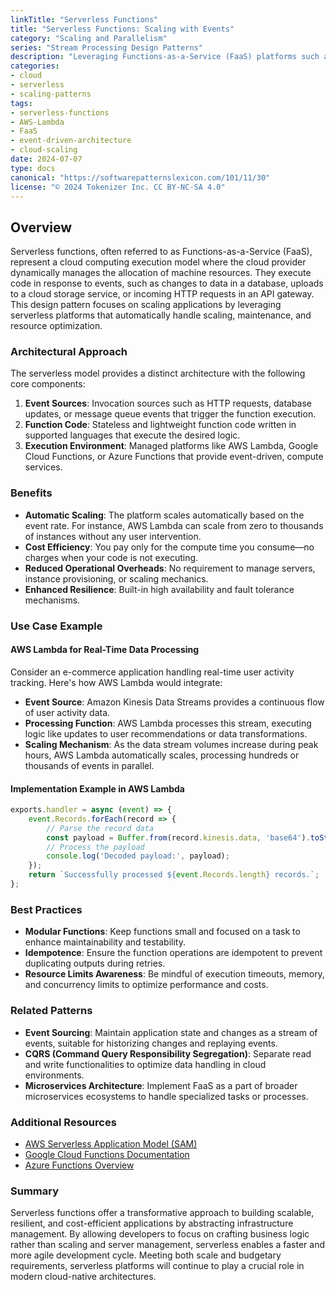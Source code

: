 ```yaml
---
linkTitle: "Serverless Functions"
title: "Serverless Functions: Scaling with Events"
category: "Scaling and Parallelism"
series: "Stream Processing Design Patterns"
description: "Leveraging Functions-as-a-Service (FaaS) platforms such as AWS Lambda to automatically scale functions in response to events, making it ideal for handling data streams and varying workloads."
categories:
- cloud
- serverless
- scaling-patterns
tags:
- serverless-functions
- AWS-Lambda
- FaaS
- event-driven-architecture
- cloud-scaling
date: 2024-07-07
type: docs
canonical: "https://softwarepatternslexicon.com/101/11/30"
license: "© 2024 Tokenizer Inc. CC BY-NC-SA 4.0"
---
```


## Overview

Serverless functions, often referred to as Functions-as-a-Service (FaaS), represent a cloud computing execution model where the cloud provider dynamically manages the allocation of machine resources. They execute code in response to events, such as changes to data in a database, uploads to a cloud storage service, or incoming HTTP requests in an API gateway. This design pattern focuses on scaling applications by leveraging serverless platforms that automatically handle scaling, maintenance, and resource optimization.

### Architectural Approach

The serverless model provides a distinct architecture with the following core components:

1. **Event Sources**: Invocation sources such as HTTP requests, database updates, or message queue events that trigger the function execution.
2. **Function Code**: Stateless and lightweight function code written in supported languages that execute the desired logic.
3. **Execution Environment**: Managed platforms like AWS Lambda, Google Cloud Functions, or Azure Functions that provide event-driven, compute services.

### Benefits

- **Automatic Scaling**: The platform scales automatically based on the event rate. For instance, AWS Lambda can scale from zero to thousands of instances without any user intervention.
- **Cost Efficiency**: You pay only for the compute time you consume—no charges when your code is not executing.
- **Reduced Operational Overheads**: No requirement to manage servers, instance provisioning, or scaling mechanics.
- **Enhanced Resilience**: Built-in high availability and fault tolerance mechanisms.

### Use Case Example

#### AWS Lambda for Real-Time Data Processing

Consider an e-commerce application handling real-time user activity tracking. Here's how AWS Lambda would integrate:

- **Event Source**: Amazon Kinesis Data Streams provides a continuous flow of user activity data.
- **Processing Function**: AWS Lambda processes this stream, executing logic like updates to user recommendations or data transformations.
- **Scaling Mechanism**: As the data stream volumes increase during peak hours, AWS Lambda automatically scales, processing hundreds or thousands of events in parallel.

#### Implementation Example in AWS Lambda

```javascript
exports.handler = async (event) => {
    event.Records.forEach(record => {
        // Parse the record data
        const payload = Buffer.from(record.kinesis.data, 'base64').toString('ascii');
        // Process the payload
        console.log('Decoded payload:', payload);
    });
    return `Successfully processed ${event.Records.length} records.`;
};
```

### Best Practices

- **Modular Functions**: Keep functions small and focused on a task to enhance maintainability and testability.
- **Idempotence**: Ensure the function operations are idempotent to prevent duplicating outputs during retries.
- **Resource Limits Awareness**: Be mindful of execution timeouts, memory, and concurrency limits to optimize performance and costs.

### Related Patterns

- **Event Sourcing**: Maintain application state and changes as a stream of events, suitable for historizing changes and replaying events.
- **CQRS (Command Query Responsibility Segregation)**: Separate read and write functionalities to optimize data handling in cloud environments.
- **Microservices Architecture**: Implement FaaS as a part of broader microservices ecosystems to handle specialized tasks or processes.

### Additional Resources

- [AWS Serverless Application Model (SAM)](https://docs.aws.amazon.com/serverless-application-model/index.html)
- [Google Cloud Functions Documentation](https://cloud.google.com/functions/docs)
- [Azure Functions Overview](https://docs.microsoft.com/en-us/azure/azure-functions/functions-overview)

### Summary

Serverless functions offer a transformative approach to building scalable, resilient, and cost-efficient applications by abstracting infrastructure management. By allowing developers to focus on crafting business logic rather than scaling and server management, serverless enables a faster and more agile development cycle. Meeting both scale and budgetary requirements, serverless platforms will continue to play a crucial role in modern cloud-native architectures.

